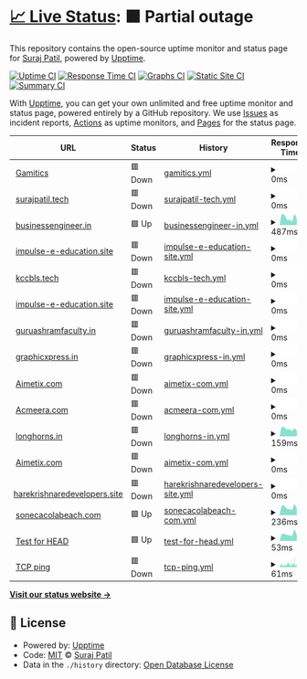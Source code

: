 # [📈 Live Status](https://spielers.github.io/hostics): <!--live status--> **🟧 Partial outage**

This repository contains the open-source uptime monitor and status page for [Suraj Patil](www.surajpatil.tech), powered by [Upptime](https://github.com/upptime/upptime).

[![Uptime CI](https://github.com/spielers/hostics/workflows/Uptime%20CI/badge.svg)](https://github.com/upptime/upptime/actions?query=workflow%3A%22Uptime+CI%22)
[![Response Time CI](https://github.com/spielers/hostics/workflows/Response%20Time%20CI/badge.svg)](https://github.com/upptime/upptime/actions?query=workflow%3A%22Response+Time+CI%22)
[![Graphs CI](https://github.com/spielers/hostics/workflows/Graphs%20CI/badge.svg)](https://github.com/upptime/upptime/actions?query=workflow%3A%22Graphs+CI%22)
[![Static Site CI](https://github.com/spielers/hostics/workflows/Static%20Site%20CI/badge.svg)](https://github.com/upptime/upptime/actions?query=workflow%3A%22Static+Site+CI%22)
[![Summary CI](https://github.com/spielers/hostics/workflows/Summary%20CI/badge.svg)](https://github.com/upptime/upptime/actions?query=workflow%3A%22Summary+CI%22)

With [Upptime](https://upptime.js.org), you can get your own unlimited and free uptime monitor and status page, powered entirely by a GitHub repository. We use [Issues](https://github.com/spielers/hostics/issues) as incident reports, [Actions](https://github.com/spielers/hostics/actions) as uptime monitors, and [Pages](https://spielers.github.io/hostics) for the status page.

<!--start: status pages-->
<!-- This summary is generated by Upptime (https://github.com/upptime/upptime) -->
<!-- Do not edit this manually, your changes will be overwritten -->
<!-- prettier-ignore -->
| URL | Status | History | Response Time | Uptime |
| --- | ------ | ------- | ------------- | ------ |
| <img alt="" src="https://favicons.githubusercontent.com/gamitics.com" height="13"> [Gamitics](https://gamitics.com/) | 🟥 Down | [gamitics.yml](https://github.com/spielers/hostics/commits/HEAD/history/gamitics.yml) | <details><summary><img alt="Response time graph" src="./graphs/gamitics/response-time-week.png" height="20"> 0ms</summary><br><a href="https://spielers.github.io/hostics/history/gamitics"><img alt="Response time 2057" src="https://img.shields.io/endpoint?url=https%3A%2F%2Fraw.githubusercontent.com%2Fspielers%2Fhostics%2FHEAD%2Fapi%2Fgamitics%2Fresponse-time.json"></a><br><a href="https://spielers.github.io/hostics/history/gamitics"><img alt="24-hour response time 0" src="https://img.shields.io/endpoint?url=https%3A%2F%2Fraw.githubusercontent.com%2Fspielers%2Fhostics%2FHEAD%2Fapi%2Fgamitics%2Fresponse-time-day.json"></a><br><a href="https://spielers.github.io/hostics/history/gamitics"><img alt="7-day response time 0" src="https://img.shields.io/endpoint?url=https%3A%2F%2Fraw.githubusercontent.com%2Fspielers%2Fhostics%2FHEAD%2Fapi%2Fgamitics%2Fresponse-time-week.json"></a><br><a href="https://spielers.github.io/hostics/history/gamitics"><img alt="30-day response time 2664" src="https://img.shields.io/endpoint?url=https%3A%2F%2Fraw.githubusercontent.com%2Fspielers%2Fhostics%2FHEAD%2Fapi%2Fgamitics%2Fresponse-time-month.json"></a><br><a href="https://spielers.github.io/hostics/history/gamitics"><img alt="1-year response time 2028" src="https://img.shields.io/endpoint?url=https%3A%2F%2Fraw.githubusercontent.com%2Fspielers%2Fhostics%2FHEAD%2Fapi%2Fgamitics%2Fresponse-time-year.json"></a></details> | <details><summary><a href="https://spielers.github.io/hostics/history/gamitics">100.00%</a></summary><a href="https://spielers.github.io/hostics/history/gamitics"><img alt="All-time uptime 100.00%" src="https://img.shields.io/endpoint?url=https%3A%2F%2Fraw.githubusercontent.com%2Fspielers%2Fhostics%2FHEAD%2Fapi%2Fgamitics%2Fuptime.json"></a><br><a href="https://spielers.github.io/hostics/history/gamitics"><img alt="24-hour uptime 100.00%" src="https://img.shields.io/endpoint?url=https%3A%2F%2Fraw.githubusercontent.com%2Fspielers%2Fhostics%2FHEAD%2Fapi%2Fgamitics%2Fuptime-day.json"></a><br><a href="https://spielers.github.io/hostics/history/gamitics"><img alt="7-day uptime 100.00%" src="https://img.shields.io/endpoint?url=https%3A%2F%2Fraw.githubusercontent.com%2Fspielers%2Fhostics%2FHEAD%2Fapi%2Fgamitics%2Fuptime-week.json"></a><br><a href="https://spielers.github.io/hostics/history/gamitics"><img alt="30-day uptime 100.00%" src="https://img.shields.io/endpoint?url=https%3A%2F%2Fraw.githubusercontent.com%2Fspielers%2Fhostics%2FHEAD%2Fapi%2Fgamitics%2Fuptime-month.json"></a><br><a href="https://spielers.github.io/hostics/history/gamitics"><img alt="1-year uptime 100.00%" src="https://img.shields.io/endpoint?url=https%3A%2F%2Fraw.githubusercontent.com%2Fspielers%2Fhostics%2FHEAD%2Fapi%2Fgamitics%2Fuptime-year.json"></a></details>
| <img alt="" src="https://favicons.githubusercontent.com/surajpatil.tech" height="13"> [surajpatil.tech](http://surajpatil.tech/) | 🟥 Down | [surajpatil-tech.yml](https://github.com/spielers/hostics/commits/HEAD/history/surajpatil-tech.yml) | <details><summary><img alt="Response time graph" src="./graphs/surajpatil-tech/response-time-week.png" height="20"> 0ms</summary><br><a href="https://spielers.github.io/hostics/history/surajpatil-tech"><img alt="Response time 0" src="https://img.shields.io/endpoint?url=https%3A%2F%2Fraw.githubusercontent.com%2Fspielers%2Fhostics%2FHEAD%2Fapi%2Fsurajpatil-tech%2Fresponse-time.json"></a><br><a href="https://spielers.github.io/hostics/history/surajpatil-tech"><img alt="24-hour response time 0" src="https://img.shields.io/endpoint?url=https%3A%2F%2Fraw.githubusercontent.com%2Fspielers%2Fhostics%2FHEAD%2Fapi%2Fsurajpatil-tech%2Fresponse-time-day.json"></a><br><a href="https://spielers.github.io/hostics/history/surajpatil-tech"><img alt="7-day response time 0" src="https://img.shields.io/endpoint?url=https%3A%2F%2Fraw.githubusercontent.com%2Fspielers%2Fhostics%2FHEAD%2Fapi%2Fsurajpatil-tech%2Fresponse-time-week.json"></a><br><a href="https://spielers.github.io/hostics/history/surajpatil-tech"><img alt="30-day response time 0" src="https://img.shields.io/endpoint?url=https%3A%2F%2Fraw.githubusercontent.com%2Fspielers%2Fhostics%2FHEAD%2Fapi%2Fsurajpatil-tech%2Fresponse-time-month.json"></a><br><a href="https://spielers.github.io/hostics/history/surajpatil-tech"><img alt="1-year response time 0" src="https://img.shields.io/endpoint?url=https%3A%2F%2Fraw.githubusercontent.com%2Fspielers%2Fhostics%2FHEAD%2Fapi%2Fsurajpatil-tech%2Fresponse-time-year.json"></a></details> | <details><summary><a href="https://spielers.github.io/hostics/history/surajpatil-tech">100.00%</a></summary><a href="https://spielers.github.io/hostics/history/surajpatil-tech"><img alt="All-time uptime 100.00%" src="https://img.shields.io/endpoint?url=https%3A%2F%2Fraw.githubusercontent.com%2Fspielers%2Fhostics%2FHEAD%2Fapi%2Fsurajpatil-tech%2Fuptime.json"></a><br><a href="https://spielers.github.io/hostics/history/surajpatil-tech"><img alt="24-hour uptime 100.00%" src="https://img.shields.io/endpoint?url=https%3A%2F%2Fraw.githubusercontent.com%2Fspielers%2Fhostics%2FHEAD%2Fapi%2Fsurajpatil-tech%2Fuptime-day.json"></a><br><a href="https://spielers.github.io/hostics/history/surajpatil-tech"><img alt="7-day uptime 100.00%" src="https://img.shields.io/endpoint?url=https%3A%2F%2Fraw.githubusercontent.com%2Fspielers%2Fhostics%2FHEAD%2Fapi%2Fsurajpatil-tech%2Fuptime-week.json"></a><br><a href="https://spielers.github.io/hostics/history/surajpatil-tech"><img alt="30-day uptime 100.00%" src="https://img.shields.io/endpoint?url=https%3A%2F%2Fraw.githubusercontent.com%2Fspielers%2Fhostics%2FHEAD%2Fapi%2Fsurajpatil-tech%2Fuptime-month.json"></a><br><a href="https://spielers.github.io/hostics/history/surajpatil-tech"><img alt="1-year uptime 100.00%" src="https://img.shields.io/endpoint?url=https%3A%2F%2Fraw.githubusercontent.com%2Fspielers%2Fhostics%2FHEAD%2Fapi%2Fsurajpatil-tech%2Fuptime-year.json"></a></details>
| <img alt="" src="https://favicons.githubusercontent.com/businessengineer.in" height="13"> [businessengineer.in](http://businessengineer.in) | 🟩 Up | [businessengineer-in.yml](https://github.com/spielers/hostics/commits/HEAD/history/businessengineer-in.yml) | <details><summary><img alt="Response time graph" src="./graphs/businessengineer-in/response-time-week.png" height="20"> 487ms</summary><br><a href="https://spielers.github.io/hostics/history/businessengineer-in"><img alt="Response time 686" src="https://img.shields.io/endpoint?url=https%3A%2F%2Fraw.githubusercontent.com%2Fspielers%2Fhostics%2FHEAD%2Fapi%2Fbusinessengineer-in%2Fresponse-time.json"></a><br><a href="https://spielers.github.io/hostics/history/businessengineer-in"><img alt="24-hour response time 630" src="https://img.shields.io/endpoint?url=https%3A%2F%2Fraw.githubusercontent.com%2Fspielers%2Fhostics%2FHEAD%2Fapi%2Fbusinessengineer-in%2Fresponse-time-day.json"></a><br><a href="https://spielers.github.io/hostics/history/businessengineer-in"><img alt="7-day response time 487" src="https://img.shields.io/endpoint?url=https%3A%2F%2Fraw.githubusercontent.com%2Fspielers%2Fhostics%2FHEAD%2Fapi%2Fbusinessengineer-in%2Fresponse-time-week.json"></a><br><a href="https://spielers.github.io/hostics/history/businessengineer-in"><img alt="30-day response time 410" src="https://img.shields.io/endpoint?url=https%3A%2F%2Fraw.githubusercontent.com%2Fspielers%2Fhostics%2FHEAD%2Fapi%2Fbusinessengineer-in%2Fresponse-time-month.json"></a><br><a href="https://spielers.github.io/hostics/history/businessengineer-in"><img alt="1-year response time 474" src="https://img.shields.io/endpoint?url=https%3A%2F%2Fraw.githubusercontent.com%2Fspielers%2Fhostics%2FHEAD%2Fapi%2Fbusinessengineer-in%2Fresponse-time-year.json"></a></details> | <details><summary><a href="https://spielers.github.io/hostics/history/businessengineer-in">0.00%</a></summary><a href="https://spielers.github.io/hostics/history/businessengineer-in"><img alt="All-time uptime 0.00%" src="https://img.shields.io/endpoint?url=https%3A%2F%2Fraw.githubusercontent.com%2Fspielers%2Fhostics%2FHEAD%2Fapi%2Fbusinessengineer-in%2Fuptime.json"></a><br><a href="https://spielers.github.io/hostics/history/businessengineer-in"><img alt="24-hour uptime 0.00%" src="https://img.shields.io/endpoint?url=https%3A%2F%2Fraw.githubusercontent.com%2Fspielers%2Fhostics%2FHEAD%2Fapi%2Fbusinessengineer-in%2Fuptime-day.json"></a><br><a href="https://spielers.github.io/hostics/history/businessengineer-in"><img alt="7-day uptime 0.00%" src="https://img.shields.io/endpoint?url=https%3A%2F%2Fraw.githubusercontent.com%2Fspielers%2Fhostics%2FHEAD%2Fapi%2Fbusinessengineer-in%2Fuptime-week.json"></a><br><a href="https://spielers.github.io/hostics/history/businessengineer-in"><img alt="30-day uptime 0.00%" src="https://img.shields.io/endpoint?url=https%3A%2F%2Fraw.githubusercontent.com%2Fspielers%2Fhostics%2FHEAD%2Fapi%2Fbusinessengineer-in%2Fuptime-month.json"></a><br><a href="https://spielers.github.io/hostics/history/businessengineer-in"><img alt="1-year uptime 0.00%" src="https://img.shields.io/endpoint?url=https%3A%2F%2Fraw.githubusercontent.com%2Fspielers%2Fhostics%2FHEAD%2Fapi%2Fbusinessengineer-in%2Fuptime-year.json"></a></details>
| <img alt="" src="https://favicons.githubusercontent.com/impulse-e-education.site" height="13"> [impulse-e-education.site](https://impulse-e-education.site) | 🟥 Down | [impulse-e-education-site.yml](https://github.com/spielers/hostics/commits/HEAD/history/impulse-e-education-site.yml) | <details><summary><img alt="Response time graph" src="./graphs/impulse-e-education-site/response-time-week.png" height="20"> 0ms</summary><br><a href="https://spielers.github.io/hostics/history/impulse-e-education-site"><img alt="Response time 276" src="https://img.shields.io/endpoint?url=https%3A%2F%2Fraw.githubusercontent.com%2Fspielers%2Fhostics%2FHEAD%2Fapi%2Fimpulse-e-education-site%2Fresponse-time.json"></a><br><a href="https://spielers.github.io/hostics/history/impulse-e-education-site"><img alt="24-hour response time 0" src="https://img.shields.io/endpoint?url=https%3A%2F%2Fraw.githubusercontent.com%2Fspielers%2Fhostics%2FHEAD%2Fapi%2Fimpulse-e-education-site%2Fresponse-time-day.json"></a><br><a href="https://spielers.github.io/hostics/history/impulse-e-education-site"><img alt="7-day response time 0" src="https://img.shields.io/endpoint?url=https%3A%2F%2Fraw.githubusercontent.com%2Fspielers%2Fhostics%2FHEAD%2Fapi%2Fimpulse-e-education-site%2Fresponse-time-week.json"></a><br><a href="https://spielers.github.io/hostics/history/impulse-e-education-site"><img alt="30-day response time 0" src="https://img.shields.io/endpoint?url=https%3A%2F%2Fraw.githubusercontent.com%2Fspielers%2Fhostics%2FHEAD%2Fapi%2Fimpulse-e-education-site%2Fresponse-time-month.json"></a><br><a href="https://spielers.github.io/hostics/history/impulse-e-education-site"><img alt="1-year response time 485" src="https://img.shields.io/endpoint?url=https%3A%2F%2Fraw.githubusercontent.com%2Fspielers%2Fhostics%2FHEAD%2Fapi%2Fimpulse-e-education-site%2Fresponse-time-year.json"></a></details> | <details><summary><a href="https://spielers.github.io/hostics/history/impulse-e-education-site">100.00%</a></summary><a href="https://spielers.github.io/hostics/history/impulse-e-education-site"><img alt="All-time uptime 100.00%" src="https://img.shields.io/endpoint?url=https%3A%2F%2Fraw.githubusercontent.com%2Fspielers%2Fhostics%2FHEAD%2Fapi%2Fimpulse-e-education-site%2Fuptime.json"></a><br><a href="https://spielers.github.io/hostics/history/impulse-e-education-site"><img alt="24-hour uptime 100.00%" src="https://img.shields.io/endpoint?url=https%3A%2F%2Fraw.githubusercontent.com%2Fspielers%2Fhostics%2FHEAD%2Fapi%2Fimpulse-e-education-site%2Fuptime-day.json"></a><br><a href="https://spielers.github.io/hostics/history/impulse-e-education-site"><img alt="7-day uptime 100.00%" src="https://img.shields.io/endpoint?url=https%3A%2F%2Fraw.githubusercontent.com%2Fspielers%2Fhostics%2FHEAD%2Fapi%2Fimpulse-e-education-site%2Fuptime-week.json"></a><br><a href="https://spielers.github.io/hostics/history/impulse-e-education-site"><img alt="30-day uptime 100.00%" src="https://img.shields.io/endpoint?url=https%3A%2F%2Fraw.githubusercontent.com%2Fspielers%2Fhostics%2FHEAD%2Fapi%2Fimpulse-e-education-site%2Fuptime-month.json"></a><br><a href="https://spielers.github.io/hostics/history/impulse-e-education-site"><img alt="1-year uptime 100.00%" src="https://img.shields.io/endpoint?url=https%3A%2F%2Fraw.githubusercontent.com%2Fspielers%2Fhostics%2FHEAD%2Fapi%2Fimpulse-e-education-site%2Fuptime-year.json"></a></details>
| <img alt="" src="https://favicons.githubusercontent.com/kccbls.tech" height="13"> [kccbls.tech](https://kccbls.tech) | 🟥 Down | [kccbls-tech.yml](https://github.com/spielers/hostics/commits/HEAD/history/kccbls-tech.yml) | <details><summary><img alt="Response time graph" src="./graphs/kccbls-tech/response-time-week.png" height="20"> 0ms</summary><br><a href="https://spielers.github.io/hostics/history/kccbls-tech"><img alt="Response time 731" src="https://img.shields.io/endpoint?url=https%3A%2F%2Fraw.githubusercontent.com%2Fspielers%2Fhostics%2FHEAD%2Fapi%2Fkccbls-tech%2Fresponse-time.json"></a><br><a href="https://spielers.github.io/hostics/history/kccbls-tech"><img alt="24-hour response time 0" src="https://img.shields.io/endpoint?url=https%3A%2F%2Fraw.githubusercontent.com%2Fspielers%2Fhostics%2FHEAD%2Fapi%2Fkccbls-tech%2Fresponse-time-day.json"></a><br><a href="https://spielers.github.io/hostics/history/kccbls-tech"><img alt="7-day response time 0" src="https://img.shields.io/endpoint?url=https%3A%2F%2Fraw.githubusercontent.com%2Fspielers%2Fhostics%2FHEAD%2Fapi%2Fkccbls-tech%2Fresponse-time-week.json"></a><br><a href="https://spielers.github.io/hostics/history/kccbls-tech"><img alt="30-day response time 0" src="https://img.shields.io/endpoint?url=https%3A%2F%2Fraw.githubusercontent.com%2Fspielers%2Fhostics%2FHEAD%2Fapi%2Fkccbls-tech%2Fresponse-time-month.json"></a><br><a href="https://spielers.github.io/hostics/history/kccbls-tech"><img alt="1-year response time 1915" src="https://img.shields.io/endpoint?url=https%3A%2F%2Fraw.githubusercontent.com%2Fspielers%2Fhostics%2FHEAD%2Fapi%2Fkccbls-tech%2Fresponse-time-year.json"></a></details> | <details><summary><a href="https://spielers.github.io/hostics/history/kccbls-tech">100.00%</a></summary><a href="https://spielers.github.io/hostics/history/kccbls-tech"><img alt="All-time uptime 100.00%" src="https://img.shields.io/endpoint?url=https%3A%2F%2Fraw.githubusercontent.com%2Fspielers%2Fhostics%2FHEAD%2Fapi%2Fkccbls-tech%2Fuptime.json"></a><br><a href="https://spielers.github.io/hostics/history/kccbls-tech"><img alt="24-hour uptime 100.00%" src="https://img.shields.io/endpoint?url=https%3A%2F%2Fraw.githubusercontent.com%2Fspielers%2Fhostics%2FHEAD%2Fapi%2Fkccbls-tech%2Fuptime-day.json"></a><br><a href="https://spielers.github.io/hostics/history/kccbls-tech"><img alt="7-day uptime 100.00%" src="https://img.shields.io/endpoint?url=https%3A%2F%2Fraw.githubusercontent.com%2Fspielers%2Fhostics%2FHEAD%2Fapi%2Fkccbls-tech%2Fuptime-week.json"></a><br><a href="https://spielers.github.io/hostics/history/kccbls-tech"><img alt="30-day uptime 100.00%" src="https://img.shields.io/endpoint?url=https%3A%2F%2Fraw.githubusercontent.com%2Fspielers%2Fhostics%2FHEAD%2Fapi%2Fkccbls-tech%2Fuptime-month.json"></a><br><a href="https://spielers.github.io/hostics/history/kccbls-tech"><img alt="1-year uptime 100.00%" src="https://img.shields.io/endpoint?url=https%3A%2F%2Fraw.githubusercontent.com%2Fspielers%2Fhostics%2FHEAD%2Fapi%2Fkccbls-tech%2Fuptime-year.json"></a></details>
| <img alt="" src="https://favicons.githubusercontent.com/impulse-e-education.site" height="13"> [impulse-e-education.site](https://impulse-e-education.site) | 🟥 Down | [impulse-e-education-site.yml](https://github.com/spielers/hostics/commits/HEAD/history/impulse-e-education-site.yml) | <details><summary><img alt="Response time graph" src="./graphs/impulse-e-education-site/response-time-week.png" height="20"> 0ms</summary><br><a href="https://spielers.github.io/hostics/history/impulse-e-education-site"><img alt="Response time 276" src="https://img.shields.io/endpoint?url=https%3A%2F%2Fraw.githubusercontent.com%2Fspielers%2Fhostics%2FHEAD%2Fapi%2Fimpulse-e-education-site%2Fresponse-time.json"></a><br><a href="https://spielers.github.io/hostics/history/impulse-e-education-site"><img alt="24-hour response time 0" src="https://img.shields.io/endpoint?url=https%3A%2F%2Fraw.githubusercontent.com%2Fspielers%2Fhostics%2FHEAD%2Fapi%2Fimpulse-e-education-site%2Fresponse-time-day.json"></a><br><a href="https://spielers.github.io/hostics/history/impulse-e-education-site"><img alt="7-day response time 0" src="https://img.shields.io/endpoint?url=https%3A%2F%2Fraw.githubusercontent.com%2Fspielers%2Fhostics%2FHEAD%2Fapi%2Fimpulse-e-education-site%2Fresponse-time-week.json"></a><br><a href="https://spielers.github.io/hostics/history/impulse-e-education-site"><img alt="30-day response time 0" src="https://img.shields.io/endpoint?url=https%3A%2F%2Fraw.githubusercontent.com%2Fspielers%2Fhostics%2FHEAD%2Fapi%2Fimpulse-e-education-site%2Fresponse-time-month.json"></a><br><a href="https://spielers.github.io/hostics/history/impulse-e-education-site"><img alt="1-year response time 485" src="https://img.shields.io/endpoint?url=https%3A%2F%2Fraw.githubusercontent.com%2Fspielers%2Fhostics%2FHEAD%2Fapi%2Fimpulse-e-education-site%2Fresponse-time-year.json"></a></details> | <details><summary><a href="https://spielers.github.io/hostics/history/impulse-e-education-site">100.00%</a></summary><a href="https://spielers.github.io/hostics/history/impulse-e-education-site"><img alt="All-time uptime 100.00%" src="https://img.shields.io/endpoint?url=https%3A%2F%2Fraw.githubusercontent.com%2Fspielers%2Fhostics%2FHEAD%2Fapi%2Fimpulse-e-education-site%2Fuptime.json"></a><br><a href="https://spielers.github.io/hostics/history/impulse-e-education-site"><img alt="24-hour uptime 100.00%" src="https://img.shields.io/endpoint?url=https%3A%2F%2Fraw.githubusercontent.com%2Fspielers%2Fhostics%2FHEAD%2Fapi%2Fimpulse-e-education-site%2Fuptime-day.json"></a><br><a href="https://spielers.github.io/hostics/history/impulse-e-education-site"><img alt="7-day uptime 100.00%" src="https://img.shields.io/endpoint?url=https%3A%2F%2Fraw.githubusercontent.com%2Fspielers%2Fhostics%2FHEAD%2Fapi%2Fimpulse-e-education-site%2Fuptime-week.json"></a><br><a href="https://spielers.github.io/hostics/history/impulse-e-education-site"><img alt="30-day uptime 100.00%" src="https://img.shields.io/endpoint?url=https%3A%2F%2Fraw.githubusercontent.com%2Fspielers%2Fhostics%2FHEAD%2Fapi%2Fimpulse-e-education-site%2Fuptime-month.json"></a><br><a href="https://spielers.github.io/hostics/history/impulse-e-education-site"><img alt="1-year uptime 100.00%" src="https://img.shields.io/endpoint?url=https%3A%2F%2Fraw.githubusercontent.com%2Fspielers%2Fhostics%2FHEAD%2Fapi%2Fimpulse-e-education-site%2Fuptime-year.json"></a></details>
| <img alt="" src="https://favicons.githubusercontent.com/guruashramfaculty.in" height="13"> [guruashramfaculty.in](https://guruashramfaculty.in) | 🟥 Down | [guruashramfaculty-in.yml](https://github.com/spielers/hostics/commits/HEAD/history/guruashramfaculty-in.yml) | <details><summary><img alt="Response time graph" src="./graphs/guruashramfaculty-in/response-time-week.png" height="20"> 0ms</summary><br><a href="https://spielers.github.io/hostics/history/guruashramfaculty-in"><img alt="Response time 2447" src="https://img.shields.io/endpoint?url=https%3A%2F%2Fraw.githubusercontent.com%2Fspielers%2Fhostics%2FHEAD%2Fapi%2Fguruashramfaculty-in%2Fresponse-time.json"></a><br><a href="https://spielers.github.io/hostics/history/guruashramfaculty-in"><img alt="24-hour response time 0" src="https://img.shields.io/endpoint?url=https%3A%2F%2Fraw.githubusercontent.com%2Fspielers%2Fhostics%2FHEAD%2Fapi%2Fguruashramfaculty-in%2Fresponse-time-day.json"></a><br><a href="https://spielers.github.io/hostics/history/guruashramfaculty-in"><img alt="7-day response time 0" src="https://img.shields.io/endpoint?url=https%3A%2F%2Fraw.githubusercontent.com%2Fspielers%2Fhostics%2FHEAD%2Fapi%2Fguruashramfaculty-in%2Fresponse-time-week.json"></a><br><a href="https://spielers.github.io/hostics/history/guruashramfaculty-in"><img alt="30-day response time 0" src="https://img.shields.io/endpoint?url=https%3A%2F%2Fraw.githubusercontent.com%2Fspielers%2Fhostics%2FHEAD%2Fapi%2Fguruashramfaculty-in%2Fresponse-time-month.json"></a><br><a href="https://spielers.github.io/hostics/history/guruashramfaculty-in"><img alt="1-year response time 3075" src="https://img.shields.io/endpoint?url=https%3A%2F%2Fraw.githubusercontent.com%2Fspielers%2Fhostics%2FHEAD%2Fapi%2Fguruashramfaculty-in%2Fresponse-time-year.json"></a></details> | <details><summary><a href="https://spielers.github.io/hostics/history/guruashramfaculty-in">100.00%</a></summary><a href="https://spielers.github.io/hostics/history/guruashramfaculty-in"><img alt="All-time uptime 100.00%" src="https://img.shields.io/endpoint?url=https%3A%2F%2Fraw.githubusercontent.com%2Fspielers%2Fhostics%2FHEAD%2Fapi%2Fguruashramfaculty-in%2Fuptime.json"></a><br><a href="https://spielers.github.io/hostics/history/guruashramfaculty-in"><img alt="24-hour uptime 100.00%" src="https://img.shields.io/endpoint?url=https%3A%2F%2Fraw.githubusercontent.com%2Fspielers%2Fhostics%2FHEAD%2Fapi%2Fguruashramfaculty-in%2Fuptime-day.json"></a><br><a href="https://spielers.github.io/hostics/history/guruashramfaculty-in"><img alt="7-day uptime 100.00%" src="https://img.shields.io/endpoint?url=https%3A%2F%2Fraw.githubusercontent.com%2Fspielers%2Fhostics%2FHEAD%2Fapi%2Fguruashramfaculty-in%2Fuptime-week.json"></a><br><a href="https://spielers.github.io/hostics/history/guruashramfaculty-in"><img alt="30-day uptime 100.00%" src="https://img.shields.io/endpoint?url=https%3A%2F%2Fraw.githubusercontent.com%2Fspielers%2Fhostics%2FHEAD%2Fapi%2Fguruashramfaculty-in%2Fuptime-month.json"></a><br><a href="https://spielers.github.io/hostics/history/guruashramfaculty-in"><img alt="1-year uptime 100.00%" src="https://img.shields.io/endpoint?url=https%3A%2F%2Fraw.githubusercontent.com%2Fspielers%2Fhostics%2FHEAD%2Fapi%2Fguruashramfaculty-in%2Fuptime-year.json"></a></details>
| <img alt="" src="https://favicons.githubusercontent.com/graphicxpress.in" height="13"> [graphicxpress.in](http://graphicxpress.in/) | 🟥 Down | [graphicxpress-in.yml](https://github.com/spielers/hostics/commits/HEAD/history/graphicxpress-in.yml) | <details><summary><img alt="Response time graph" src="./graphs/graphicxpress-in/response-time-week.png" height="20"> 0ms</summary><br><a href="https://spielers.github.io/hostics/history/graphicxpress-in"><img alt="Response time 386" src="https://img.shields.io/endpoint?url=https%3A%2F%2Fraw.githubusercontent.com%2Fspielers%2Fhostics%2FHEAD%2Fapi%2Fgraphicxpress-in%2Fresponse-time.json"></a><br><a href="https://spielers.github.io/hostics/history/graphicxpress-in"><img alt="24-hour response time 0" src="https://img.shields.io/endpoint?url=https%3A%2F%2Fraw.githubusercontent.com%2Fspielers%2Fhostics%2FHEAD%2Fapi%2Fgraphicxpress-in%2Fresponse-time-day.json"></a><br><a href="https://spielers.github.io/hostics/history/graphicxpress-in"><img alt="7-day response time 0" src="https://img.shields.io/endpoint?url=https%3A%2F%2Fraw.githubusercontent.com%2Fspielers%2Fhostics%2FHEAD%2Fapi%2Fgraphicxpress-in%2Fresponse-time-week.json"></a><br><a href="https://spielers.github.io/hostics/history/graphicxpress-in"><img alt="30-day response time 0" src="https://img.shields.io/endpoint?url=https%3A%2F%2Fraw.githubusercontent.com%2Fspielers%2Fhostics%2FHEAD%2Fapi%2Fgraphicxpress-in%2Fresponse-time-month.json"></a><br><a href="https://spielers.github.io/hostics/history/graphicxpress-in"><img alt="1-year response time 417" src="https://img.shields.io/endpoint?url=https%3A%2F%2Fraw.githubusercontent.com%2Fspielers%2Fhostics%2FHEAD%2Fapi%2Fgraphicxpress-in%2Fresponse-time-year.json"></a></details> | <details><summary><a href="https://spielers.github.io/hostics/history/graphicxpress-in">0.00%</a></summary><a href="https://spielers.github.io/hostics/history/graphicxpress-in"><img alt="All-time uptime 0.00%" src="https://img.shields.io/endpoint?url=https%3A%2F%2Fraw.githubusercontent.com%2Fspielers%2Fhostics%2FHEAD%2Fapi%2Fgraphicxpress-in%2Fuptime.json"></a><br><a href="https://spielers.github.io/hostics/history/graphicxpress-in"><img alt="24-hour uptime 0.00%" src="https://img.shields.io/endpoint?url=https%3A%2F%2Fraw.githubusercontent.com%2Fspielers%2Fhostics%2FHEAD%2Fapi%2Fgraphicxpress-in%2Fuptime-day.json"></a><br><a href="https://spielers.github.io/hostics/history/graphicxpress-in"><img alt="7-day uptime 0.00%" src="https://img.shields.io/endpoint?url=https%3A%2F%2Fraw.githubusercontent.com%2Fspielers%2Fhostics%2FHEAD%2Fapi%2Fgraphicxpress-in%2Fuptime-week.json"></a><br><a href="https://spielers.github.io/hostics/history/graphicxpress-in"><img alt="30-day uptime 0.00%" src="https://img.shields.io/endpoint?url=https%3A%2F%2Fraw.githubusercontent.com%2Fspielers%2Fhostics%2FHEAD%2Fapi%2Fgraphicxpress-in%2Fuptime-month.json"></a><br><a href="https://spielers.github.io/hostics/history/graphicxpress-in"><img alt="1-year uptime 0.00%" src="https://img.shields.io/endpoint?url=https%3A%2F%2Fraw.githubusercontent.com%2Fspielers%2Fhostics%2FHEAD%2Fapi%2Fgraphicxpress-in%2Fuptime-year.json"></a></details>
| <img alt="" src="https://favicons.githubusercontent.com/aimetix.com" height="13"> [Aimetix.com](https://aimetix.com) | 🟥 Down | [aimetix-com.yml](https://github.com/spielers/hostics/commits/HEAD/history/aimetix-com.yml) | <details><summary><img alt="Response time graph" src="./graphs/aimetix-com/response-time-week.png" height="20"> 0ms</summary><br><a href="https://spielers.github.io/hostics/history/aimetix-com"><img alt="Response time 4557" src="https://img.shields.io/endpoint?url=https%3A%2F%2Fraw.githubusercontent.com%2Fspielers%2Fhostics%2FHEAD%2Fapi%2Faimetix-com%2Fresponse-time.json"></a><br><a href="https://spielers.github.io/hostics/history/aimetix-com"><img alt="24-hour response time 0" src="https://img.shields.io/endpoint?url=https%3A%2F%2Fraw.githubusercontent.com%2Fspielers%2Fhostics%2FHEAD%2Fapi%2Faimetix-com%2Fresponse-time-day.json"></a><br><a href="https://spielers.github.io/hostics/history/aimetix-com"><img alt="7-day response time 0" src="https://img.shields.io/endpoint?url=https%3A%2F%2Fraw.githubusercontent.com%2Fspielers%2Fhostics%2FHEAD%2Fapi%2Faimetix-com%2Fresponse-time-week.json"></a><br><a href="https://spielers.github.io/hostics/history/aimetix-com"><img alt="30-day response time 0" src="https://img.shields.io/endpoint?url=https%3A%2F%2Fraw.githubusercontent.com%2Fspielers%2Fhostics%2FHEAD%2Fapi%2Faimetix-com%2Fresponse-time-month.json"></a><br><a href="https://spielers.github.io/hostics/history/aimetix-com"><img alt="1-year response time 5010" src="https://img.shields.io/endpoint?url=https%3A%2F%2Fraw.githubusercontent.com%2Fspielers%2Fhostics%2FHEAD%2Fapi%2Faimetix-com%2Fresponse-time-year.json"></a></details> | <details><summary><a href="https://spielers.github.io/hostics/history/aimetix-com">100.00%</a></summary><a href="https://spielers.github.io/hostics/history/aimetix-com"><img alt="All-time uptime 100.00%" src="https://img.shields.io/endpoint?url=https%3A%2F%2Fraw.githubusercontent.com%2Fspielers%2Fhostics%2FHEAD%2Fapi%2Faimetix-com%2Fuptime.json"></a><br><a href="https://spielers.github.io/hostics/history/aimetix-com"><img alt="24-hour uptime 100.00%" src="https://img.shields.io/endpoint?url=https%3A%2F%2Fraw.githubusercontent.com%2Fspielers%2Fhostics%2FHEAD%2Fapi%2Faimetix-com%2Fuptime-day.json"></a><br><a href="https://spielers.github.io/hostics/history/aimetix-com"><img alt="7-day uptime 100.00%" src="https://img.shields.io/endpoint?url=https%3A%2F%2Fraw.githubusercontent.com%2Fspielers%2Fhostics%2FHEAD%2Fapi%2Faimetix-com%2Fuptime-week.json"></a><br><a href="https://spielers.github.io/hostics/history/aimetix-com"><img alt="30-day uptime 100.00%" src="https://img.shields.io/endpoint?url=https%3A%2F%2Fraw.githubusercontent.com%2Fspielers%2Fhostics%2FHEAD%2Fapi%2Faimetix-com%2Fuptime-month.json"></a><br><a href="https://spielers.github.io/hostics/history/aimetix-com"><img alt="1-year uptime 100.00%" src="https://img.shields.io/endpoint?url=https%3A%2F%2Fraw.githubusercontent.com%2Fspielers%2Fhostics%2FHEAD%2Fapi%2Faimetix-com%2Fuptime-year.json"></a></details>
| <img alt="" src="https://favicons.githubusercontent.com/acmeera.com" height="13"> [Acmeera.com](https://acmeera.com) | 🟥 Down | [acmeera-com.yml](https://github.com/spielers/hostics/commits/HEAD/history/acmeera-com.yml) | <details><summary><img alt="Response time graph" src="./graphs/acmeera-com/response-time-week.png" height="20"> 0ms</summary><br><a href="https://spielers.github.io/hostics/history/acmeera-com"><img alt="Response time 2995" src="https://img.shields.io/endpoint?url=https%3A%2F%2Fraw.githubusercontent.com%2Fspielers%2Fhostics%2FHEAD%2Fapi%2Facmeera-com%2Fresponse-time.json"></a><br><a href="https://spielers.github.io/hostics/history/acmeera-com"><img alt="24-hour response time 0" src="https://img.shields.io/endpoint?url=https%3A%2F%2Fraw.githubusercontent.com%2Fspielers%2Fhostics%2FHEAD%2Fapi%2Facmeera-com%2Fresponse-time-day.json"></a><br><a href="https://spielers.github.io/hostics/history/acmeera-com"><img alt="7-day response time 0" src="https://img.shields.io/endpoint?url=https%3A%2F%2Fraw.githubusercontent.com%2Fspielers%2Fhostics%2FHEAD%2Fapi%2Facmeera-com%2Fresponse-time-week.json"></a><br><a href="https://spielers.github.io/hostics/history/acmeera-com"><img alt="30-day response time 340" src="https://img.shields.io/endpoint?url=https%3A%2F%2Fraw.githubusercontent.com%2Fspielers%2Fhostics%2FHEAD%2Fapi%2Facmeera-com%2Fresponse-time-month.json"></a><br><a href="https://spielers.github.io/hostics/history/acmeera-com"><img alt="1-year response time 2967" src="https://img.shields.io/endpoint?url=https%3A%2F%2Fraw.githubusercontent.com%2Fspielers%2Fhostics%2FHEAD%2Fapi%2Facmeera-com%2Fresponse-time-year.json"></a></details> | <details><summary><a href="https://spielers.github.io/hostics/history/acmeera-com">100.00%</a></summary><a href="https://spielers.github.io/hostics/history/acmeera-com"><img alt="All-time uptime 100.00%" src="https://img.shields.io/endpoint?url=https%3A%2F%2Fraw.githubusercontent.com%2Fspielers%2Fhostics%2FHEAD%2Fapi%2Facmeera-com%2Fuptime.json"></a><br><a href="https://spielers.github.io/hostics/history/acmeera-com"><img alt="24-hour uptime 100.00%" src="https://img.shields.io/endpoint?url=https%3A%2F%2Fraw.githubusercontent.com%2Fspielers%2Fhostics%2FHEAD%2Fapi%2Facmeera-com%2Fuptime-day.json"></a><br><a href="https://spielers.github.io/hostics/history/acmeera-com"><img alt="7-day uptime 100.00%" src="https://img.shields.io/endpoint?url=https%3A%2F%2Fraw.githubusercontent.com%2Fspielers%2Fhostics%2FHEAD%2Fapi%2Facmeera-com%2Fuptime-week.json"></a><br><a href="https://spielers.github.io/hostics/history/acmeera-com"><img alt="30-day uptime 100.00%" src="https://img.shields.io/endpoint?url=https%3A%2F%2Fraw.githubusercontent.com%2Fspielers%2Fhostics%2FHEAD%2Fapi%2Facmeera-com%2Fuptime-month.json"></a><br><a href="https://spielers.github.io/hostics/history/acmeera-com"><img alt="1-year uptime 100.00%" src="https://img.shields.io/endpoint?url=https%3A%2F%2Fraw.githubusercontent.com%2Fspielers%2Fhostics%2FHEAD%2Fapi%2Facmeera-com%2Fuptime-year.json"></a></details>
| <img alt="" src="https://favicons.githubusercontent.com/longhorns.in" height="13"> [longhorns.in](https://longhorns.in) | 🟥 Down | [longhorns-in.yml](https://github.com/spielers/hostics/commits/HEAD/history/longhorns-in.yml) | <details><summary><img alt="Response time graph" src="./graphs/longhorns-in/response-time-week.png" height="20"> 159ms</summary><br><a href="https://spielers.github.io/hostics/history/longhorns-in"><img alt="Response time 593" src="https://img.shields.io/endpoint?url=https%3A%2F%2Fraw.githubusercontent.com%2Fspielers%2Fhostics%2FHEAD%2Fapi%2Flonghorns-in%2Fresponse-time.json"></a><br><a href="https://spielers.github.io/hostics/history/longhorns-in"><img alt="24-hour response time 214" src="https://img.shields.io/endpoint?url=https%3A%2F%2Fraw.githubusercontent.com%2Fspielers%2Fhostics%2FHEAD%2Fapi%2Flonghorns-in%2Fresponse-time-day.json"></a><br><a href="https://spielers.github.io/hostics/history/longhorns-in"><img alt="7-day response time 159" src="https://img.shields.io/endpoint?url=https%3A%2F%2Fraw.githubusercontent.com%2Fspielers%2Fhostics%2FHEAD%2Fapi%2Flonghorns-in%2Fresponse-time-week.json"></a><br><a href="https://spielers.github.io/hostics/history/longhorns-in"><img alt="30-day response time 154" src="https://img.shields.io/endpoint?url=https%3A%2F%2Fraw.githubusercontent.com%2Fspielers%2Fhostics%2FHEAD%2Fapi%2Flonghorns-in%2Fresponse-time-month.json"></a><br><a href="https://spielers.github.io/hostics/history/longhorns-in"><img alt="1-year response time 363" src="https://img.shields.io/endpoint?url=https%3A%2F%2Fraw.githubusercontent.com%2Fspielers%2Fhostics%2FHEAD%2Fapi%2Flonghorns-in%2Fresponse-time-year.json"></a></details> | <details><summary><a href="https://spielers.github.io/hostics/history/longhorns-in">100.00%</a></summary><a href="https://spielers.github.io/hostics/history/longhorns-in"><img alt="All-time uptime 100.00%" src="https://img.shields.io/endpoint?url=https%3A%2F%2Fraw.githubusercontent.com%2Fspielers%2Fhostics%2FHEAD%2Fapi%2Flonghorns-in%2Fuptime.json"></a><br><a href="https://spielers.github.io/hostics/history/longhorns-in"><img alt="24-hour uptime 100.00%" src="https://img.shields.io/endpoint?url=https%3A%2F%2Fraw.githubusercontent.com%2Fspielers%2Fhostics%2FHEAD%2Fapi%2Flonghorns-in%2Fuptime-day.json"></a><br><a href="https://spielers.github.io/hostics/history/longhorns-in"><img alt="7-day uptime 100.00%" src="https://img.shields.io/endpoint?url=https%3A%2F%2Fraw.githubusercontent.com%2Fspielers%2Fhostics%2FHEAD%2Fapi%2Flonghorns-in%2Fuptime-week.json"></a><br><a href="https://spielers.github.io/hostics/history/longhorns-in"><img alt="30-day uptime 100.00%" src="https://img.shields.io/endpoint?url=https%3A%2F%2Fraw.githubusercontent.com%2Fspielers%2Fhostics%2FHEAD%2Fapi%2Flonghorns-in%2Fuptime-month.json"></a><br><a href="https://spielers.github.io/hostics/history/longhorns-in"><img alt="1-year uptime 100.00%" src="https://img.shields.io/endpoint?url=https%3A%2F%2Fraw.githubusercontent.com%2Fspielers%2Fhostics%2FHEAD%2Fapi%2Flonghorns-in%2Fuptime-year.json"></a></details>
| <img alt="" src="https://favicons.githubusercontent.com/aimetix.com" height="13"> [Aimetix.com](https://aimetix.com) | 🟥 Down | [aimetix-com.yml](https://github.com/spielers/hostics/commits/HEAD/history/aimetix-com.yml) | <details><summary><img alt="Response time graph" src="./graphs/aimetix-com/response-time-week.png" height="20"> 0ms</summary><br><a href="https://spielers.github.io/hostics/history/aimetix-com"><img alt="Response time 4557" src="https://img.shields.io/endpoint?url=https%3A%2F%2Fraw.githubusercontent.com%2Fspielers%2Fhostics%2FHEAD%2Fapi%2Faimetix-com%2Fresponse-time.json"></a><br><a href="https://spielers.github.io/hostics/history/aimetix-com"><img alt="24-hour response time 0" src="https://img.shields.io/endpoint?url=https%3A%2F%2Fraw.githubusercontent.com%2Fspielers%2Fhostics%2FHEAD%2Fapi%2Faimetix-com%2Fresponse-time-day.json"></a><br><a href="https://spielers.github.io/hostics/history/aimetix-com"><img alt="7-day response time 0" src="https://img.shields.io/endpoint?url=https%3A%2F%2Fraw.githubusercontent.com%2Fspielers%2Fhostics%2FHEAD%2Fapi%2Faimetix-com%2Fresponse-time-week.json"></a><br><a href="https://spielers.github.io/hostics/history/aimetix-com"><img alt="30-day response time 0" src="https://img.shields.io/endpoint?url=https%3A%2F%2Fraw.githubusercontent.com%2Fspielers%2Fhostics%2FHEAD%2Fapi%2Faimetix-com%2Fresponse-time-month.json"></a><br><a href="https://spielers.github.io/hostics/history/aimetix-com"><img alt="1-year response time 5010" src="https://img.shields.io/endpoint?url=https%3A%2F%2Fraw.githubusercontent.com%2Fspielers%2Fhostics%2FHEAD%2Fapi%2Faimetix-com%2Fresponse-time-year.json"></a></details> | <details><summary><a href="https://spielers.github.io/hostics/history/aimetix-com">100.00%</a></summary><a href="https://spielers.github.io/hostics/history/aimetix-com"><img alt="All-time uptime 100.00%" src="https://img.shields.io/endpoint?url=https%3A%2F%2Fraw.githubusercontent.com%2Fspielers%2Fhostics%2FHEAD%2Fapi%2Faimetix-com%2Fuptime.json"></a><br><a href="https://spielers.github.io/hostics/history/aimetix-com"><img alt="24-hour uptime 100.00%" src="https://img.shields.io/endpoint?url=https%3A%2F%2Fraw.githubusercontent.com%2Fspielers%2Fhostics%2FHEAD%2Fapi%2Faimetix-com%2Fuptime-day.json"></a><br><a href="https://spielers.github.io/hostics/history/aimetix-com"><img alt="7-day uptime 100.00%" src="https://img.shields.io/endpoint?url=https%3A%2F%2Fraw.githubusercontent.com%2Fspielers%2Fhostics%2FHEAD%2Fapi%2Faimetix-com%2Fuptime-week.json"></a><br><a href="https://spielers.github.io/hostics/history/aimetix-com"><img alt="30-day uptime 100.00%" src="https://img.shields.io/endpoint?url=https%3A%2F%2Fraw.githubusercontent.com%2Fspielers%2Fhostics%2FHEAD%2Fapi%2Faimetix-com%2Fuptime-month.json"></a><br><a href="https://spielers.github.io/hostics/history/aimetix-com"><img alt="1-year uptime 100.00%" src="https://img.shields.io/endpoint?url=https%3A%2F%2Fraw.githubusercontent.com%2Fspielers%2Fhostics%2FHEAD%2Fapi%2Faimetix-com%2Fuptime-year.json"></a></details>
| <img alt="" src="https://favicons.githubusercontent.com/harekrishnaredevelopers.site" height="13"> [harekrishnaredevelopers.site](https://harekrishnaredevelopers.site) | 🟥 Down | [harekrishnaredevelopers-site.yml](https://github.com/spielers/hostics/commits/HEAD/history/harekrishnaredevelopers-site.yml) | <details><summary><img alt="Response time graph" src="./graphs/harekrishnaredevelopers-site/response-time-week.png" height="20"> 0ms</summary><br><a href="https://spielers.github.io/hostics/history/harekrishnaredevelopers-site"><img alt="Response time 351" src="https://img.shields.io/endpoint?url=https%3A%2F%2Fraw.githubusercontent.com%2Fspielers%2Fhostics%2FHEAD%2Fapi%2Fharekrishnaredevelopers-site%2Fresponse-time.json"></a><br><a href="https://spielers.github.io/hostics/history/harekrishnaredevelopers-site"><img alt="24-hour response time 0" src="https://img.shields.io/endpoint?url=https%3A%2F%2Fraw.githubusercontent.com%2Fspielers%2Fhostics%2FHEAD%2Fapi%2Fharekrishnaredevelopers-site%2Fresponse-time-day.json"></a><br><a href="https://spielers.github.io/hostics/history/harekrishnaredevelopers-site"><img alt="7-day response time 0" src="https://img.shields.io/endpoint?url=https%3A%2F%2Fraw.githubusercontent.com%2Fspielers%2Fhostics%2FHEAD%2Fapi%2Fharekrishnaredevelopers-site%2Fresponse-time-week.json"></a><br><a href="https://spielers.github.io/hostics/history/harekrishnaredevelopers-site"><img alt="30-day response time 0" src="https://img.shields.io/endpoint?url=https%3A%2F%2Fraw.githubusercontent.com%2Fspielers%2Fhostics%2FHEAD%2Fapi%2Fharekrishnaredevelopers-site%2Fresponse-time-month.json"></a><br><a href="https://spielers.github.io/hostics/history/harekrishnaredevelopers-site"><img alt="1-year response time 374" src="https://img.shields.io/endpoint?url=https%3A%2F%2Fraw.githubusercontent.com%2Fspielers%2Fhostics%2FHEAD%2Fapi%2Fharekrishnaredevelopers-site%2Fresponse-time-year.json"></a></details> | <details><summary><a href="https://spielers.github.io/hostics/history/harekrishnaredevelopers-site">100.00%</a></summary><a href="https://spielers.github.io/hostics/history/harekrishnaredevelopers-site"><img alt="All-time uptime 100.00%" src="https://img.shields.io/endpoint?url=https%3A%2F%2Fraw.githubusercontent.com%2Fspielers%2Fhostics%2FHEAD%2Fapi%2Fharekrishnaredevelopers-site%2Fuptime.json"></a><br><a href="https://spielers.github.io/hostics/history/harekrishnaredevelopers-site"><img alt="24-hour uptime 100.00%" src="https://img.shields.io/endpoint?url=https%3A%2F%2Fraw.githubusercontent.com%2Fspielers%2Fhostics%2FHEAD%2Fapi%2Fharekrishnaredevelopers-site%2Fuptime-day.json"></a><br><a href="https://spielers.github.io/hostics/history/harekrishnaredevelopers-site"><img alt="7-day uptime 100.00%" src="https://img.shields.io/endpoint?url=https%3A%2F%2Fraw.githubusercontent.com%2Fspielers%2Fhostics%2FHEAD%2Fapi%2Fharekrishnaredevelopers-site%2Fuptime-week.json"></a><br><a href="https://spielers.github.io/hostics/history/harekrishnaredevelopers-site"><img alt="30-day uptime 100.00%" src="https://img.shields.io/endpoint?url=https%3A%2F%2Fraw.githubusercontent.com%2Fspielers%2Fhostics%2FHEAD%2Fapi%2Fharekrishnaredevelopers-site%2Fuptime-month.json"></a><br><a href="https://spielers.github.io/hostics/history/harekrishnaredevelopers-site"><img alt="1-year uptime 100.00%" src="https://img.shields.io/endpoint?url=https%3A%2F%2Fraw.githubusercontent.com%2Fspielers%2Fhostics%2FHEAD%2Fapi%2Fharekrishnaredevelopers-site%2Fuptime-year.json"></a></details>
| <img alt="" src="https://favicons.githubusercontent.com/sonecacolabeach.com" height="13"> [sonecacolabeach.com](https://sonecacolabeach.com) | 🟩 Up | [sonecacolabeach-com.yml](https://github.com/spielers/hostics/commits/HEAD/history/sonecacolabeach-com.yml) | <details><summary><img alt="Response time graph" src="./graphs/sonecacolabeach-com/response-time-week.png" height="20"> 236ms</summary><br><a href="https://spielers.github.io/hostics/history/sonecacolabeach-com"><img alt="Response time 590" src="https://img.shields.io/endpoint?url=https%3A%2F%2Fraw.githubusercontent.com%2Fspielers%2Fhostics%2FHEAD%2Fapi%2Fsonecacolabeach-com%2Fresponse-time.json"></a><br><a href="https://spielers.github.io/hostics/history/sonecacolabeach-com"><img alt="24-hour response time 324" src="https://img.shields.io/endpoint?url=https%3A%2F%2Fraw.githubusercontent.com%2Fspielers%2Fhostics%2FHEAD%2Fapi%2Fsonecacolabeach-com%2Fresponse-time-day.json"></a><br><a href="https://spielers.github.io/hostics/history/sonecacolabeach-com"><img alt="7-day response time 236" src="https://img.shields.io/endpoint?url=https%3A%2F%2Fraw.githubusercontent.com%2Fspielers%2Fhostics%2FHEAD%2Fapi%2Fsonecacolabeach-com%2Fresponse-time-week.json"></a><br><a href="https://spielers.github.io/hostics/history/sonecacolabeach-com"><img alt="30-day response time 204" src="https://img.shields.io/endpoint?url=https%3A%2F%2Fraw.githubusercontent.com%2Fspielers%2Fhostics%2FHEAD%2Fapi%2Fsonecacolabeach-com%2Fresponse-time-month.json"></a><br><a href="https://spielers.github.io/hostics/history/sonecacolabeach-com"><img alt="1-year response time 681" src="https://img.shields.io/endpoint?url=https%3A%2F%2Fraw.githubusercontent.com%2Fspielers%2Fhostics%2FHEAD%2Fapi%2Fsonecacolabeach-com%2Fresponse-time-year.json"></a></details> | <details><summary><a href="https://spielers.github.io/hostics/history/sonecacolabeach-com">100.00%</a></summary><a href="https://spielers.github.io/hostics/history/sonecacolabeach-com"><img alt="All-time uptime 100.00%" src="https://img.shields.io/endpoint?url=https%3A%2F%2Fraw.githubusercontent.com%2Fspielers%2Fhostics%2FHEAD%2Fapi%2Fsonecacolabeach-com%2Fuptime.json"></a><br><a href="https://spielers.github.io/hostics/history/sonecacolabeach-com"><img alt="24-hour uptime 100.00%" src="https://img.shields.io/endpoint?url=https%3A%2F%2Fraw.githubusercontent.com%2Fspielers%2Fhostics%2FHEAD%2Fapi%2Fsonecacolabeach-com%2Fuptime-day.json"></a><br><a href="https://spielers.github.io/hostics/history/sonecacolabeach-com"><img alt="7-day uptime 100.00%" src="https://img.shields.io/endpoint?url=https%3A%2F%2Fraw.githubusercontent.com%2Fspielers%2Fhostics%2FHEAD%2Fapi%2Fsonecacolabeach-com%2Fuptime-week.json"></a><br><a href="https://spielers.github.io/hostics/history/sonecacolabeach-com"><img alt="30-day uptime 100.00%" src="https://img.shields.io/endpoint?url=https%3A%2F%2Fraw.githubusercontent.com%2Fspielers%2Fhostics%2FHEAD%2Fapi%2Fsonecacolabeach-com%2Fuptime-month.json"></a><br><a href="https://spielers.github.io/hostics/history/sonecacolabeach-com"><img alt="1-year uptime 100.00%" src="https://img.shields.io/endpoint?url=https%3A%2F%2Fraw.githubusercontent.com%2Fspielers%2Fhostics%2FHEAD%2Fapi%2Fsonecacolabeach-com%2Fuptime-year.json"></a></details>
| <img alt="" src="https://favicons.githubusercontent.com/www.google.com" height="13"> [Test for HEAD](https://www.google.com) | 🟩 Up | [test-for-head.yml](https://github.com/spielers/hostics/commits/HEAD/history/test-for-head.yml) | <details><summary><img alt="Response time graph" src="./graphs/test-for-head/response-time-week.png" height="20"> 53ms</summary><br><a href="https://spielers.github.io/hostics/history/test-for-head"><img alt="Response time 67" src="https://img.shields.io/endpoint?url=https%3A%2F%2Fraw.githubusercontent.com%2Fspielers%2Fhostics%2FHEAD%2Fapi%2Ftest-for-head%2Fresponse-time.json"></a><br><a href="https://spielers.github.io/hostics/history/test-for-head"><img alt="24-hour response time 61" src="https://img.shields.io/endpoint?url=https%3A%2F%2Fraw.githubusercontent.com%2Fspielers%2Fhostics%2FHEAD%2Fapi%2Ftest-for-head%2Fresponse-time-day.json"></a><br><a href="https://spielers.github.io/hostics/history/test-for-head"><img alt="7-day response time 53" src="https://img.shields.io/endpoint?url=https%3A%2F%2Fraw.githubusercontent.com%2Fspielers%2Fhostics%2FHEAD%2Fapi%2Ftest-for-head%2Fresponse-time-week.json"></a><br><a href="https://spielers.github.io/hostics/history/test-for-head"><img alt="30-day response time 74" src="https://img.shields.io/endpoint?url=https%3A%2F%2Fraw.githubusercontent.com%2Fspielers%2Fhostics%2FHEAD%2Fapi%2Ftest-for-head%2Fresponse-time-month.json"></a><br><a href="https://spielers.github.io/hostics/history/test-for-head"><img alt="1-year response time 63" src="https://img.shields.io/endpoint?url=https%3A%2F%2Fraw.githubusercontent.com%2Fspielers%2Fhostics%2FHEAD%2Fapi%2Ftest-for-head%2Fresponse-time-year.json"></a></details> | <details><summary><a href="https://spielers.github.io/hostics/history/test-for-head">100.00%</a></summary><a href="https://spielers.github.io/hostics/history/test-for-head"><img alt="All-time uptime 100.00%" src="https://img.shields.io/endpoint?url=https%3A%2F%2Fraw.githubusercontent.com%2Fspielers%2Fhostics%2FHEAD%2Fapi%2Ftest-for-head%2Fuptime.json"></a><br><a href="https://spielers.github.io/hostics/history/test-for-head"><img alt="24-hour uptime 100.00%" src="https://img.shields.io/endpoint?url=https%3A%2F%2Fraw.githubusercontent.com%2Fspielers%2Fhostics%2FHEAD%2Fapi%2Ftest-for-head%2Fuptime-day.json"></a><br><a href="https://spielers.github.io/hostics/history/test-for-head"><img alt="7-day uptime 100.00%" src="https://img.shields.io/endpoint?url=https%3A%2F%2Fraw.githubusercontent.com%2Fspielers%2Fhostics%2FHEAD%2Fapi%2Ftest-for-head%2Fuptime-week.json"></a><br><a href="https://spielers.github.io/hostics/history/test-for-head"><img alt="30-day uptime 100.00%" src="https://img.shields.io/endpoint?url=https%3A%2F%2Fraw.githubusercontent.com%2Fspielers%2Fhostics%2FHEAD%2Fapi%2Ftest-for-head%2Fuptime-month.json"></a><br><a href="https://spielers.github.io/hostics/history/test-for-head"><img alt="1-year uptime 100.00%" src="https://img.shields.io/endpoint?url=https%3A%2F%2Fraw.githubusercontent.com%2Fspielers%2Fhostics%2FHEAD%2Fapi%2Ftest-for-head%2Fuptime-year.json"></a></details>
| <img alt="" src="https://favicons.githubusercontent.com/null" height="13"> [TCP ping](1.1.1.1) | 🟥 Down | [tcp-ping.yml](https://github.com/spielers/hostics/commits/HEAD/history/tcp-ping.yml) | <details><summary><img alt="Response time graph" src="./graphs/tcp-ping/response-time-week.png" height="20"> 61ms</summary><br><a href="https://spielers.github.io/hostics/history/tcp-ping"><img alt="Response time 65" src="https://img.shields.io/endpoint?url=https%3A%2F%2Fraw.githubusercontent.com%2Fspielers%2Fhostics%2FHEAD%2Fapi%2Ftcp-ping%2Fresponse-time.json"></a><br><a href="https://spielers.github.io/hostics/history/tcp-ping"><img alt="24-hour response time 57" src="https://img.shields.io/endpoint?url=https%3A%2F%2Fraw.githubusercontent.com%2Fspielers%2Fhostics%2FHEAD%2Fapi%2Ftcp-ping%2Fresponse-time-day.json"></a><br><a href="https://spielers.github.io/hostics/history/tcp-ping"><img alt="7-day response time 61" src="https://img.shields.io/endpoint?url=https%3A%2F%2Fraw.githubusercontent.com%2Fspielers%2Fhostics%2FHEAD%2Fapi%2Ftcp-ping%2Fresponse-time-week.json"></a><br><a href="https://spielers.github.io/hostics/history/tcp-ping"><img alt="30-day response time 60" src="https://img.shields.io/endpoint?url=https%3A%2F%2Fraw.githubusercontent.com%2Fspielers%2Fhostics%2FHEAD%2Fapi%2Ftcp-ping%2Fresponse-time-month.json"></a><br><a href="https://spielers.github.io/hostics/history/tcp-ping"><img alt="1-year response time 63" src="https://img.shields.io/endpoint?url=https%3A%2F%2Fraw.githubusercontent.com%2Fspielers%2Fhostics%2FHEAD%2Fapi%2Ftcp-ping%2Fresponse-time-year.json"></a></details> | <details><summary><a href="https://spielers.github.io/hostics/history/tcp-ping">100.00%</a></summary><a href="https://spielers.github.io/hostics/history/tcp-ping"><img alt="All-time uptime 100.00%" src="https://img.shields.io/endpoint?url=https%3A%2F%2Fraw.githubusercontent.com%2Fspielers%2Fhostics%2FHEAD%2Fapi%2Ftcp-ping%2Fuptime.json"></a><br><a href="https://spielers.github.io/hostics/history/tcp-ping"><img alt="24-hour uptime 100.00%" src="https://img.shields.io/endpoint?url=https%3A%2F%2Fraw.githubusercontent.com%2Fspielers%2Fhostics%2FHEAD%2Fapi%2Ftcp-ping%2Fuptime-day.json"></a><br><a href="https://spielers.github.io/hostics/history/tcp-ping"><img alt="7-day uptime 100.00%" src="https://img.shields.io/endpoint?url=https%3A%2F%2Fraw.githubusercontent.com%2Fspielers%2Fhostics%2FHEAD%2Fapi%2Ftcp-ping%2Fuptime-week.json"></a><br><a href="https://spielers.github.io/hostics/history/tcp-ping"><img alt="30-day uptime 100.00%" src="https://img.shields.io/endpoint?url=https%3A%2F%2Fraw.githubusercontent.com%2Fspielers%2Fhostics%2FHEAD%2Fapi%2Ftcp-ping%2Fuptime-month.json"></a><br><a href="https://spielers.github.io/hostics/history/tcp-ping"><img alt="1-year uptime 100.00%" src="https://img.shields.io/endpoint?url=https%3A%2F%2Fraw.githubusercontent.com%2Fspielers%2Fhostics%2FHEAD%2Fapi%2Ftcp-ping%2Fuptime-year.json"></a></details>

<!--end: status pages-->

[**Visit our status website →**](https://spielers.github.io/hostics)

## 📄 License

- Powered by: [Upptime](https://github.com/upptime/upptime)
- Code: [MIT](./LICENSE) © [Suraj Patil](www.surajpatil.tech)
- Data in the `./history` directory: [Open Database License](https://opendatacommons.org/licenses/odbl/1-0/)
